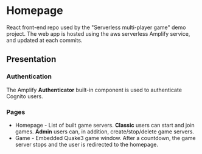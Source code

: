# Homepage
React front-end repo used by the "Serverless multi-player game" demo project. The web app is hosted using the aws serverless Amplify service, and updated at each commits. 

## Presentation

### Authentication
The Amplify **Authenticator** built-in component is used to authenticate Cognito users.

### Pages
* Homepage - List of built game servers. **Classic** users can start and join games. **Admin** users can, in addition, create/stop/delete game servers.
* Game - Embedded Quake3 game window. After a countdown, the game server stops and the user is redirected to the homepage. 
